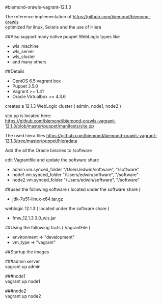 #biemond-orawls-vagrant-12.1.3

The reference implementation of https://github.com/biemond/biemond-orawls  
optimized for linux, Solaris and the use of Hiera

##Also support many native puppet WebLogic types like 
- wls_machine
- wls_server
- wls_cluster 
- and many others

##Details
- CentOS 6.5 vagrant box
- Puppet 3.5.0
- Vagrant >= 1.41
- Oracle Virtualbox >= 4.3.6 

creates a 12.1.3 WebLogic cluster ( admin, node1, node2 )

site.pp is located here:  
https://github.com/biemond/biemond-orawls-vagrant-12.1.3/blob/master/puppet/manifests/site.pp  

The used hiera files https://github.com/biemond/biemond-orawls-vagrant-12.1.3/tree/master/puppet/hieradata

Add the all the Oracle binaries to /software

edit Vagrantfile and update the software share
- admin.vm.synced_folder "/Users/edwin/software", "/software"
- node1.vm.synced_folder "/Users/edwin/software", "/software"
- node2.vm.synced_folder "/Users/edwin/software", "/software"


##used the following software ( located under the software share )
- jdk-7u51-linux-x64.tar.gz

weblogic 12.1.3  ( located under the software share )
- fmw_12.1.3.0.0_wls.jar

##Using the following facts ( VagrantFile )

- environment => "development"
- vm_type     => "vagrant"

##Startup the images

###admin server  
vagrant up admin

###node1  
vagrant up node1

###node2  
vagrant up node2

